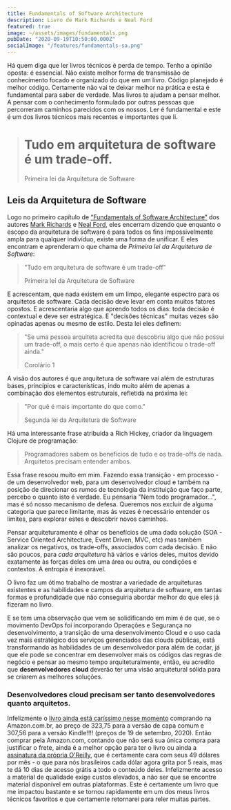 ```yaml
---
title: Fundamentals of Software Architecture
description: Livro de Mark Richards e Neal Ford
featured: true
image: ~/assets/images/fundamentals.png
pubDate: "2020-09-19T10:50:00.000Z"
socialImage: "/features/fundamentals-sa.png"
---
```

<p class="lead">Há quem diga que ler livros técnicos é perda de tempo. Tenho a opinião oposta: é essencial. Não existe melhor forma de transmissão de conhecimento focado e organizado do que em um livro. Código planejado é melhor código. Certamente não vai te deixar melhor na prática e esta é fundamental para saber de verdade. Mas livros te ajudam a pensar melhor. A pensar com o conhecimento formulado por outras pessoas que percorreram caminhos parecidos com os nossos. Ler é fundamental e este é um dos livros técnicos mais recentes e importantes que li.</p>

> # Tudo em arquitetura de software é um trade-off.
> <footer>Primeira lei da Arquitetura de Software</footer>

## Leis da Arquitetura de Software

Logo no primeiro capítulo de [“Fundamentals of Software Architecture”](https://www.oreilly.com/library/view/fundamentals-of-software/9781492043447/) dos autores [Mark Richards](https://twitter.com/markrichardssa) e [Neal Ford](https://twitter.com/neal4d), eles encerram dizendo que enquanto o escopo da arquitetura de software é para todos os fins impossivelmente ampla para qualquer indivíduo, existe uma forma de unificar. E eles encontram e aprenderam o que chama de *Primeira lei da Arquitetura de Software*:

> "Tudo em arquitetura de software é um trade-off"
> <footer>Primeira lei da Arquitetura de Software</footer>

E acrescentam, que nada existem em um limpo, elegante espectro para os arquitetos de software. Cada decisão deve levar em conta muitos fatores opostos. E acrescentaria algo que aprendo todos os dias: toda decisão é contextual e deve ser estratégica. E "decisões técnicas" muitas vezes são opinadas apenas ou mesmo de estilo. Desta lei eles definem:

> "Se uma pessoa arquiteta acredita que descobriu algo que não possui um trade-off, o mais certo é que apenas não identificou o trade-off ainda."
> <footer>Corolário 1</footer>

A visão dos autores é que arquitetura de software vai além de estruturas bases, princípios e características, indo muito além de apenas a combinação dos elementos estruturais, refletida na próxima lei:

> "Por quê é mais importante do que como."
> <footer>Segunda lei da Arquitetura de Software</footer>

Há uma interessante frase atribuida a Rich Hickey, criador da linguagem Clojure de programação:

> Programadores sabem os benefícios de tudo e os trade-offs de nada. Arquitetos precisam entender ambos.

Essa frase resoou muito em mim. Fazendo essa transição - em processo - de um desenvolvedor web, para um desenvolvedor cloud e também na posição de direcionar os rumos de tecnologia da instituição que faço parte, percebo o quanto isto é verdade. Eu pensaria "Nem todo programador...", mas é só nosso mecanismo de defesa. Queremos nos excluir de alguma categoria que parece limitante, mas ás vezes é necessário entender os limites, para explorar estes e descobrir novos caminhos.

Pensar arquiteturamente é olhar os benefícios de uma dada solução (SOA - Service Oriented Architecture, Event Driven, MVC, etc) mas também analizar os negativos, os trade-offs, associados com cada decisão. E não são poucos, para _cada arquitetura_ há vários e vários deles, muitos devido exatamente às forças deles em uma área ou outra, ou condições e contextos. A entropia é inexorável.

O livro faz um ótimo trabalho de mostrar a variedade de arquiteturas existentes e as habilidades e campos da arquitetura de software, em tantas formas e profundidade que não conseguiria abordar melhor do que eles já fizeram no livro.

E se tem uma observação que vem se solidificando em mim é de que, se o movimento DevOps foi incorporando Operações e Segurança no desenvolvimento, a transição de uma desenvolvimento Cloud e o uso cada vez mais estratégico dos serviços gerenciados das clouds públicas, está transformando as habilidades de um desenvolvedor para além de codar, já que ele pode se concentrar em desenvolver mais os códigos das regras de negócio e pensar ao mesmo tempo arquiteturalmente, então, eu acredito que __desenvolvedores cloud__ deverão ter uma visão arquitetural sólida para se criarem as melhores soluções.

### Desenvolvedores cloud precisam ser tanto desenvolvedores quanto arquitetos.

Infelizmente o [livro ainda está caríssimo nesse momento](https://amzn.to/2Hflfxc) comprando na Amazon.com.br, ao preço de 323,75 para a versão de capa comum  e 307,56 para a versão Kindle!!!! (preços de 19 de setembro, 2020). Então comprar pela Amazon.com, contando que não será sua única compra para justificar o frete, ainda é a melhor opção para ter o livro ou ainda a [assinatura da própria O'Reilly](https://www.oreilly.com/online-learning/features.html), que é certamente cara com seus 49 dólares por mês - o que para nós brasileiros cada dólar agora grita por 5 reais, mas te dá 10 dias de acesso grátis a todo o conteúdo deles. Infelizmente acesso a material de qualidade exige custos elevados, a não ser que se encontre material disponível em outras plataformas. Este é certamente um livro que me impactou bastante e se tornou rapidamente em um dos meus livros técnicos favoritos e que certamente retornarei para reler muitas partes.
